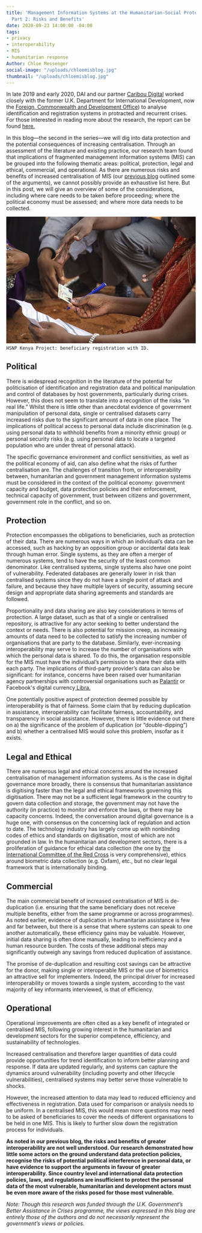 ```yaml
---
title: 'Management Information Systems at the Humanitarian-Social Protection Nexus,
  Part 2: Risks and Benefits'
date: 2020-09-23 14:00:00 -04:00
tags:
- privacy
- interoperability
- MIS
- humanitarian response
Author: Chloe Messenger
social-image: "/uploads/chloemisblog.jpg"
thumbnail: "/uploads/chloemisblog.jpg"
---
```


In late 2019 and early 2020, DAI and our partner [Caribou Digital](https://www.cariboudigital.net/) worked closely with the former U.K. Department for International Development, now the [Foreign, Commonwealth and Development Office](https://www.gov.uk/government/organisations/foreign-commonwealth-development-office)) to analyse identification and registration systems in protracted and recurrent crises. For those interested in reading more about the research, the report can be found [here.](https://www.dai.com/uploads/bsic-MIS-2020.pdf)

In this blog—the second in the series—we will dig into data protection and the potential consequences of increasing centralisation. Through an assessment of the literature and existing practice, our research team found that implications of fragmented management information systems (MIS) can be grouped into the following thematic areas: political, protection, legal and ethical, commercial, and operational. As there are numerous risks and benefits of increased centralisation of MIS (our [previous blog](https://dai-global-digital.com/management-information-systems-at-the-humanitarian-social-protection-nexus-interoperability.html) outlined some of the arguments), we cannot possibly provide an exhaustive list here. But in this post, we will give an overview of some of the considerations, including where care needs to be taken before proceeding; where the political economy must be assessed; and where more data needs to be collected.

<!--more-->

![chloemisblog.jpg](/uploads/chloemisblog.jpg)`HSNP Kenya Project: beneficiary registration with ID.`

## Political

There is widespread recognition in the literature of the potential for politicisation of identification and registration data and political manipulation and control of databases by host governments, particularly during crises. However, this does not seem to translate into a recognition of the risks “in real life.” Whilst there is little other than anecdotal evidence of government manipulation of personal data, single or centralised datasets carry increased risks due to the significant amount of data in one place. The implications of political access to personal data include discrimination (e.g. using personal data to withhold benefits from a minority ethnic group) or personal security risks (e.g. using personal data to locate a targeted population who are under threat of personal attack).

The specific governance environment and conflict sensitivities, as well as the political economy of aid, can also define what the risks of further centralisation are. The challenges of transition from, or interoperability between, humanitarian and government management information systems must be considered in the context of the political economy: government capacity and budget, data protection policies and their enforcement, technical capacity of government, trust between citizens and government, government role in the conflict, and so on.

## Protection

Protection encompasses the obligations to beneficiaries, such as protection of their data. There are numerous ways in which an individual’s data can be accessed, such as hacking by an opposition group or accidental data leak through human error. Single systems, as they are often a merger of numerous systems, tend to have the security of the least common denominator. Like centralised systems, single systems also have one point of vulnerability. Federated databases are generally lower in risk than centralised systems since they do not have a single point of attack and failure, and because they have multiple layers of security, assuming secure design and appropriate data sharing agreements and standards are followed.

Proportionality and data sharing are also key considerations in terms of protection. A large dataset, such as that of a single or centralised repository, is attractive for any actor seeking to better understand the context or needs. There is also potential for mission creep, as increasing amounts of data need to be collected to satisfy the increasing number of organisations that are party to the database. Similarly, ever-increasing interoperability may serve to increase the number of organisations with which the personal data is shared. To do this, the organisation responsible for the MIS must have the individual’s permission to share their data with each party. The implications of third-party provider’s data can also be significant: for instance, concerns have been raised over humanitarian agency partnerships with controversial organisations such as [Palantir](https://privacyinternational.org/news-analysis/2712/one-uns-largest-aid-programmes-just-signed-deal-cia-backed-data-monolith) or Facebook's digital currency[ Libra.](https://www.npr.org/sections/goatsandsoda/2019/07/19/743157256/what-facebook-and-mercy-corps-can-gain-and-lose-from-a-digital-currency-partners)

One potentially positive aspect of protection deemed possible by interoperability is that of fairness. Some claim that by reducing duplication in assistance, interoperability can facilitate fairness, accountability, and transparency in social assistance. However, there is little evidence out there on a) the significance of the problem of duplication (or “double-dipping”) and b) whether a centralised MIS would solve this problem, insofar as it exists.

## Legal and Ethical

There are numerous legal and ethical concerns around the increased centralisation of management information systems. As is the case in digital governance more broadly, there is consensus that humanitarian assistance is digitising faster than the legal and ethical frameworks governing this digitisation. There may not be a sufficient legal framework in the country to govern data collection and storage, the government may not have the authority (in practice) to monitor and enforce the laws, or there may be capacity concerns. Indeed, the conversation around digital governance is a huge one, with consensus on the concerning lack of regulation and action to date. The technology industry has largely come up with nonbinding codes of ethics and standards on digitisation, most of which are not grounded in law. In the humanitarian and development sectors, there is a proliferation of guidance for ethical data collection (the one by [the International Committee of the Red Cross](https://www.icrc.org/en/data-protection-humanitarian-action-handbook) is very comprehensive), ethics around biometric data collection (e.g. Oxfam), etc., but no clear legal framework that is internationally binding.

## Commercial

The main commercial benefit of increased centralisation of MIS is de-duplication (i.e. ensuring that the same beneficiary does not receive multiple benefits, either from the same programme or across programmes). As noted earlier, evidence of duplication in humanitarian assistance is few and far between, but there is a sense that where systems can speak to one another automatically, these efficiency gains may be valuable. However, initial data sharing is often done manually, leading to inefficiency and a human resource burden. The costs of these additional steps may significantly outweigh any savings from reduced duplication of assistance.

The promise of de-duplication and resulting cost savings can be attractive for the donor, making single or interoperable MIS or the use of biometrics an attractive sell for implementers. Indeed, the principal driver for increased interoperability or moves towards a single system, according to the vast majority of key informants interviewed, is that of efficiency.

## Operational

Operational improvements are often cited as a key benefit of integrated or centralised MIS, following growing interest in the humanitarian and development sectors for the superior competence, efficiency, and sustainability of technologies.

Increased centralisation and therefore larger quantities of data could provide opportunities for trend identification to inform better planning and response. If data are updated regularly, and systems can capture the dynamics around vulnerability (including poverty and other lifecycle vulnerabilities), centralised systems may better serve those vulnerable to shocks.

However, the increased attention to data may lead to reduced efficiency and effectiveness in registration. Data used for comparison or analysis needs to be uniform. In a centralised MIS, this would mean more questions may need to be asked of beneficiaries to cover the needs of different organisations to be held in one MIS. This is likely to further slow down the registration process for individuals.

**As noted in our previous blog, the risks and benefits of greater interoperability are not well understood. Our research demonstrated how little some actors on the ground understand data protection policies, recognise the risks of potential political interference in personal data, or have evidence to support the arguments in favour of greater interoperability. Since country level and international data protection policies, laws, and regulations are insufficient to protect the personal data of the most vulnerable, humanitarian and development actors must be even more aware of the risks posed for those most vulnerable.**

*Note: Though this research was funded through the U.K. Government’s Better Assistance in Crises programme, the views expressed in this blog are entirely those of the authors and do not necessarily represent the government’s views or policies.*